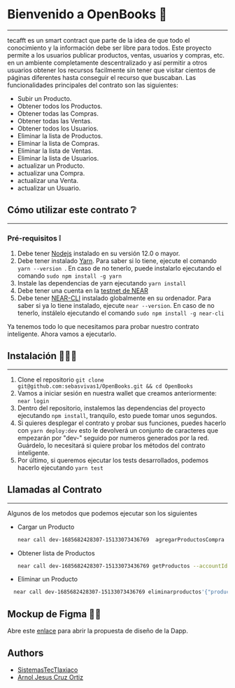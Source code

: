 # Bienvenido a OpenBooks 📖
---
tecafft es un smart contract que parte de la idea de que todo el conocimiento y la información debe ser libre para todos. Este proyecto permite a los usuarios publicar productos, ventas, usuarios y compras, etc. en un ambiente completamente descentralizado y así permitir a otros usuarios obtener los recursos facilmente sin tener que visitar cientos de páginas diferentes hasta conseguir el recurso que buscaban.
Las funcionalidades principales del contrato son las siguientes:
* Subir un Producto.
* Obtener todos los Productos.
* Obtener todas las Compras.
* Obtener todas las Ventas.
* Obtener todos los Usuarios.
* Eliminar la lista de Productos.
* Eliminar la lista de Compras.
* Eliminar la lista de Ventas.
* Eliminar la lista de Usuarios.
* actualizar un Producto.
* actualizar una Compra.
* actualizar una Venta.
* actualizar un Usuario.

## Cómo utilizar este contrato ❔
---
### Pré-requisitos ❕
1. Debe tener [Nodejs](https://nodejs.org/en/) instalado en su versión 12.0 o mayor.
2. Debe tener instalado [Yarn](https://yarnpkg.com/). Para saber si lo tiene, ejecute el comando ```yarn --version ```. En caso de no tenerlo, puede instalarlo ejecutando el comando ```sudo npm install -g yarn```
3. Instale las dependencias de yarn ejecutando ```yarn install```
4. Debe tener una cuenta en la [testnet de NEAR](https://wallet.testnet.near.org/)
5. Debe tener [NEAR-CLI](https://github.com/near/near-cli) instalado globalmente en su ordenador. Para saber si ya lo tiene instalado, ejecute ```near --version```. En caso de no tenerlo, instálelo ejecutando el comando ```sudo npm install -g near-cli``` 

Ya tenemos todo lo que necesitamos para probar nuestro contrato inteligente. Ahora vamos a ejecutarlo.

## Instalación 📖🐱‍💻
---
1. Clone el repositorio ```git clone git@github.com:sebasvivas1/OpenBooks.git && cd OpenBooks```
2. Vamos a iniciar sesión en nuestra wallet que creamos anteriormente: ```near login```
3. Dentro del repositorio, instalemos las dependencias del proyecto ejecutando ```npm install```, tranquilo, esto puede tomar unos segundos.
4. Si quieres desplegar el contrato y probar sus funciones, puedes hacerlo con ```yarn deploy:dev``` esto le devolverá un conjunto de caracteres que empezarán por "dev-" seguido por numeros generados por la red. Guárdelo, lo necesitará si quiere probar los métodos del contrato inteligente.
5. Por último, si queremos ejecutar los tests desarrollados, podemos hacerlo ejecutando ```yarn test```
   
## Llamadas al Contrato 
---
Algunos de los metodos que podemos ejecutar son los siguientes
- Cargar un Producto
  ```bash
  near call dev-1685682428307-15133073436769  agregarProductosCompra '{"deudas": "0", "precio": "$55", "producto": "calculadora cientifica"}' --accountId arnol060.testnet
  ```
- Obtener lista de Productos
  ```bash
  near call dev-1685682428307-15133073436769 getProductos --accountId arnol060.testnet

- Eliminar un Producto
```bash
  near call dev-1685682428307-15133073436769 eliminarproductos'{"productoIndex": i32}' --accountId arnol060.testnet
  ```

## Mockup de Figma 🎨📖
Abre este [enlace](https://www.figma.com/file/ozTOoTjzlqXfC5YrX62ngQ/Untitled?node-id=0%3A1&t=l2eeqqNRU75cj54O-1) para abrir la propuesta de diseño de la Dapp.

## Authors
- [SistemasTecTlaxiaco](https://github.com/SistemasTecTlaxiaco/actividad-9-contrato-compilado-equiposcc)
- [Arnol Jesus Cruz Ortiz](https://github.com/Arnold-Js)
